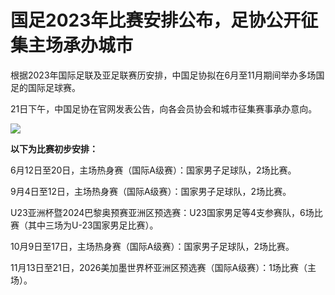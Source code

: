 # 国足2023年比赛安排公布，足协公开征集主场承办城市

根据2023年国际足联及亚足联赛历安排，中国足协拟在6月至11月期间举办多场国足的国际足球赛。

21日下午，中国足协在官网发表公告，向各会员协会和城市征集赛事承办意向。

![](https://inews.gtimg.com/news_bt/O4mrf7_bzrZXzg_bzadfI9oguAQhOLv9VT4Abuv_k60rYAA/1000)

**以下为比赛初步安排：**

6月12日至20日，主场热身赛（国际A级赛）：国家男子足球队，2场比赛。

9月4日至12日，主场热身赛（国际A级赛）：国家男子足球队，2场比赛。

U23亚洲杯暨2024巴黎奥预赛亚洲区预选赛：U23国家男足等4支参赛队，6场比赛（其中三场为U-23国家男足比赛）。

10月9日至17日，主场热身赛（国际A级赛）：国家男子足球队，2场比赛。

11月13日至21日，2026美加墨世界杯亚洲区预选赛（国际A级赛）：1场比赛（主场）。

